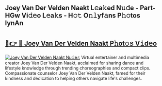 ## Joey Van Der Velden Naakt L𝚎a𝚔ed N𝚞𝚍e - Part-HGw Vi𝚍𝚎o L𝚎a𝚔s - H𝚘𝚝 O𝚗𝚕yf𝚊ns P𝚑𝚘tos lynAn

# <h2><a href="http://kfcbqtv.oniu.top/?m=Joey+Van+Der+Velden+Naakt">🔗👉 🔴 Joey Van Der Velden Naakt P𝚑ot𝚘𝚜 V𝚒d𝚎o</a></h2>

[![Joey Van Der Velden Naakt Nu𝚍e𝚜](https://i.imgur.com/0qMVB7G.gif)](http://kfcbqtv.oniu.top/?m=Joey+Van+Der+Velden+Naakt)
Virtual entertainer and multimedia creator Joey Van Der Velden Naakt, acclaimed for sharing dance and lifestyle knowledge through trending choreographies and compact clips. Compassionate counselor Joey Van Der Velden Naakt, famed for their kindness and dedication to helping others navigate life's challenges.  
